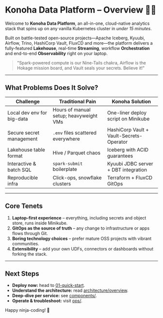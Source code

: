# Konoha Data Platform – Overview 🏯✨

Welcome to **Konoha Data Platform**, an all-in-one, cloud-native analytics stack that spins up on any vanilla Kubernetes cluster in *under 15 minutes*.

Built on battle-tested open-source projects—Apache Iceberg, Kyuubi, Airflow, Trino, HashiCorp Vault, FluxCD and more—the platform delivers a fully-featured **Lakehouse**, real-time **Streaming**, workflow **Orchestration** and end-to-end **Observability** right on your laptop.

> "Spark-powered compute is our Nine-Tails chakra, Airflow is the Hokage mission board, and Vault seals your secrets. Believe it!"

---

## What Problems Does It Solve?

| Challenge | Traditional Pain | Konoha Solution |
|-----------|-----------------|-----------------|
| Local dev env for big-data | Hours of manual setup; heavyweight VMs | One-liner deploy script on Minikube |
| Secure secret management  | `.env` files scattered everywhere | HashiCorp Vault + Vault-Secrets-Operator |
| Lakehouse table format    | Hive / Parquet chaos | Iceberg with ACID guarantees |
| Interactive & batch SQL   | `spark-submit` boilerplate | Kyuubi JDBC server + DBT integration |
| Reproducible infra        | Click-ops, snowflake clusters | Terraform + FluxCD GitOps |

---

## Core Tenets

1. **Laptop-first experience** – everything, including secrets and object store, runs inside Minikube.
2. **GitOps as the source of truth** – any change to infrastructure or apps flows through Git.
3. **Boring technology choices** – prefer mature OSS projects with vibrant communities.
4. **Extensibility** – add your own UDFs, connectors or dashboards without forking the stack.

---

## Next Steps

* **Deploy now:** head to [01-quick-start](01-quick-start.md).
* **Understand the architecture:** read [architecture/overview](architecture/overview.md).
* **Deep-dive per service:** see [components/](components/).
* **Operate & troubleshoot:** visit [ops/](ops/).

Happy ninja-coding! 🥷 